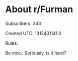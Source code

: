 # About r/Furman

Subscribers: 343

Created UTC: 1312431141.0

Rules:

Be nice.: Seriously, is it hard?

